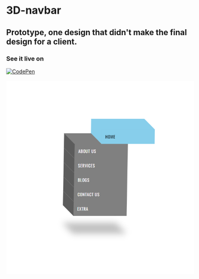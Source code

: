 # 3D-navbar
## Prototype, one design that didn't make the final design for a client.
### See it live on <br>
<a href="https://codepen.io/Oudom-Munint/pen/abjdMBJ">![CodePen](https://img.shields.io/badge/Codepen-000000?style=for-the-badge&logo=codepen&logoColor=white)</a>
<br> <br>
<img src="/pic.png">
